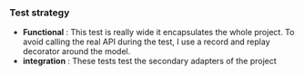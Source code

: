 ### Test strategy

- **Functional** : This test is really wide it encapsulates the whole project. To avoid calling the real API during the test, I use a record and replay decorator around the model. 
- **integration** : These tests test the secondary adapters of the project